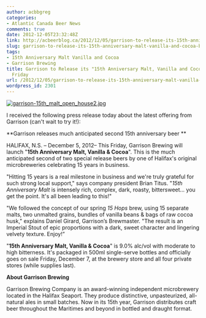 ```yaml
---
author: acbbgreg
categories:
- Atlantic Canada Beer News
comments: true
date: 2012-12-05T23:32:48Z
link: http://acbeerblog.ca/2012/12/05/garrison-to-release-its-15th-anniversary-malt-vanilla-and-cocoa-beer-this-friday/
slug: garrison-to-release-its-15th-anniversary-malt-vanilla-and-cocoa-beer-this-friday
tags:
- 15th Anniversary Malt Vanilla and Cocoa
- Garrison Brewing
title: Garrison to Release its "15th Anniversary Malt, Vanilla and Cocoa" Beer this
  Friday
url: /2012/12/05/garrison-to-release-its-15th-anniversary-malt-vanilla-and-cocoa-beer-this-friday/
wordpress_id: 2301
---
```


[![garrison-15th_malt_open_house2.jpg](http://acbeerblog.ca/wp-content/uploads/2012/12/garrison-15th_malt_open_house21.jpg)](http://atlanticcanadabeerblog.wordpress.com/2012/12/05/garrison-to-release-its-15th-anniversary-malt-vanilla-and-cocoa-beer-this-friday/garrison-15th_malt_open_house2-jpg-2/)

I received the following press release today about the latest offering from Garrison (can't wait to try it!):

**Garrison releases much anticipated second 15th anniversary beer **

HALIFAX, N.S. – December 5, 2012– This Friday, Garrison Brewing will launch "**15th Anniversary Malt, Vanilla & Cocoa**". This is the much anticipated second of two special release beers by one of Halifax's original microbreweries celebrating 15 years in business.

"Hitting 15 years is a real milestone in business and we're truly grateful for such strong local support," says company president Brian Titus. "_15th Anniversary Malt_ is intensely rich, complex, dark, roasty, bittersweet... you get the point. It's all been leading to this!"

"We followed the concept of our spring _15 Hops_ brew, using 15 separate malts, two unmalted grains, bundles of vanilla beans & bags of raw cocoa husk," explains Daniel Girard, Garrison’s Brewmaster. "The result is an Imperial Stout of epic proportions with a dark, sweet character and lingering velvety texture. Enjoy!”

"**15th Anniversary Malt, Vanilla & Cocoa**" is 9.0% alc/vol with moderate to high bitterness. It's packaged in 500ml single-serve bottles and officially goes on sale Friday, December 7, at the brewery store and all four private stores (while supplies last).

**About Garrison Brewing**

Garrison Brewing Company is an award-winning independent microbrewery located in the Halifax Seaport. They produce distinctive, unpasteurized, all-natural ales in small batches. Now in its 15th year, Garrison distributes craft beer throughout the Maritimes and beyond in bottled and draught format.
